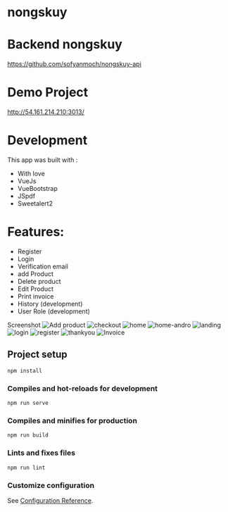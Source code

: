 # nongskuy

# Backend nongskuy
https://github.com/sofyanmoch/nongskuy-api

# Demo Project
http://54.161.214.210:3013/

# Development
This app was built with :
- With love 
- VueJs
- VueBootstrap
- JSpdf
- Sweetalert2

# Features:
- Register
- Login
- Verification email
- add Product
- Delete product
- Edit Product 
- Print invoice 
- History (development)
- User Role (development)

Screenshot
![Add product](https://user-images.githubusercontent.com/58968418/96330962-99154400-1083-11eb-9cac-fc1ce75295b0.png)
![checkout](https://user-images.githubusercontent.com/58968418/96330963-9adf0780-1083-11eb-99e5-38fa9d4e9c57.png)
![home](https://user-images.githubusercontent.com/58968418/96330964-9c103480-1083-11eb-99f8-5ccf60387938.png)
![home-andro](https://user-images.githubusercontent.com/58968418/96330968-9dd9f800-1083-11eb-82cb-8f51a13a0924.PNG)
![landing](https://user-images.githubusercontent.com/58968418/96330969-9e728e80-1083-11eb-9f5b-e0b95f546a85.PNG)
![login](https://user-images.githubusercontent.com/58968418/96330970-9f0b2500-1083-11eb-886a-ac37db83ad76.PNG)
![register](https://user-images.githubusercontent.com/58968418/96330972-a03c5200-1083-11eb-8dc7-e740504c1de6.PNG)
![thankyou](https://user-images.githubusercontent.com/58968418/96330974-a0d4e880-1083-11eb-97be-5ff7672d334d.png)
![Invoice](https://user-images.githubusercontent.com/58968418/96518018-24fdba80-1294-11eb-8602-254a70033d6d.PNG)




## Project setup
```
npm install
```

### Compiles and hot-reloads for development
```
npm run serve
```

### Compiles and minifies for production
```
npm run build
```

### Lints and fixes files
```
npm run lint
```

### Customize configuration
See [Configuration Reference](https://cli.vuejs.org/config/).
